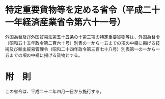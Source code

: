 # 特定重要貨物等を定める省令（平成二十一年経済産業省令第六十一号）
外国為替及び外国貿易法第五十五条の十第三項の特定重要貨物等は、外国為替令（昭和五十五年政令第二百六十号）別表の一から一五までの項の中欄に掲げる技術及び輸出貿易管理令（昭和二十四年政令第三百七十八号）別表第一の一から一五までの項の中欄に掲げる貨物とする。
# 附　則
この省令は、平成二十二年四月一日から施行する。
